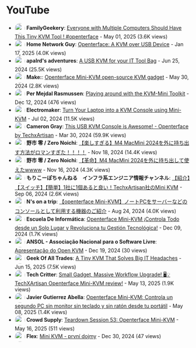 # YouTube

- <a href="https://www.youtube.com/@FamilyGeekery"><img src="https://yt3.ggpht.com/E0GurViIbPH1skzVN5g7rjvyGnwAGHyjmuBgfjPDn3LyoWApDl4KAXKCt5bEya93aDGL7inhwg=s88-c-k-c0x00ffffff-no-rj" alt="" width="28" style="border-radius: 50%; vertical-align: middle;" onerror="this.style.display='none'"></a> **FamilyGeekery**: [Everyone with Multiple Computers Should Have This Tiny KVM Tool ! #openterface](https://www.youtube.com/watch?v=l5e1wHwZ__c) - May 01, 2025 (3.6K views)
- <a href="https://www.youtube.com/@Home Network Guy"><img src="https://yt3.ggpht.com/wmQPGuau8ThNtsGR0Kc6m78_55P0_hH6fB4p2dPwHlIXyZ61SGk7yl9ogIMxaWhb8Q0f8zAn=s88-c-k-c0x00ffffff-no-rj" alt="" width="28" style="border-radius: 50%; vertical-align: middle;" onerror="this.style.display='none'"></a> **Home Network Guy**: [Openterface: A KVM over USB Device](https://www.youtube.com/watch?v=sKDYsKBv90A) - Jan 17, 2025 (4.0K views)
- <a href="https://www.youtube.com/@apalrd's adventures"><img src="https://yt3.ggpht.com/qencJ8YC4SCPbV_ylp47d-yNIAMTzt6QlncVrJ8FfwRDYeB4m7St7MZNSCDOVx3Qw_9CJxHR5A=s88-c-k-c0x00ffffff-no-rj" alt="" width="28" style="border-radius: 50%; vertical-align: middle;" onerror="this.style.display='none'"></a> **apalrd's adventures**: [A USB KVM for your IT Tool Bag](https://www.youtube.com/watch?v=ZZ5P6MnBcHw) - Jun 25, 2024 (25.5K views)
- <a href="https://www.youtube.com/@Make:"><img src="https://yt3.ggpht.com/ytc/AIdro_mbT6bPBRqaz5fH4ZhPL1KzEDJ1y1-ZgA8Bt1OATJ9omHvR=s88-c-k-c0x00ffffff-no-rj" alt="" width="28" style="border-radius: 50%; vertical-align: middle;" onerror="this.style.display='none'"></a> **Make:**: [Openterface Mini-KVM open-source KVM gadget](https://www.youtube.com/watch?v=lwitzvmxsgc) - May 30, 2024 (2.8K views)
- <a href="https://www.youtube.com/@Per Mejdal Rasmussen"><img src="https://yt3.ggpht.com/ytc/AIdro_kdotLHlTa1Y2q8-iN2iWHWF1EUnyVTxxrfbXqb-9ql7sY=s88-c-k-c0x00ffffff-no-rj" alt="" width="28" style="border-radius: 50%; vertical-align: middle;" onerror="this.style.display='none'"></a> **Per Mejdal Rasmussen**: [Playing around with the KVM-Mini Toolkit](https://www.youtube.com/watch?v=FaAFCHHQeQg) - Dec 12, 2024 (476 views)
- <a href="https://www.youtube.com/@Electromaker"><img src="https://yt3.ggpht.com/erBuQrc8PUPxL6UVWNLwUUXZu1QoY1qmWe4x-nVdxhw_kMOeMsT3SDhHM3sYxt2oYKC--zNvug=s88-c-k-c0x00ffffff-no-rj" alt="" width="28" style="border-radius: 50%; vertical-align: middle;" onerror="this.style.display='none'"></a> **Electromaker**: [Turn Your Laptop into a KVM Console using Mini-KVM](https://www.youtube.com/watch?v=K0EuMSQEwKo) - Jul 02, 2024 (11.5K views)
- <a href="https://www.youtube.com/@Cameron Gray"><img src="https://yt3.ggpht.com/5PO3ZYQMljAvN-whnmlMKXvceL0N83EvbrICFDqNT70MgCk_pRAlRAPPE2QZNqsxRfcJ_pRjo7k=s88-c-k-c0x00ffffff-no-rj" alt="" width="28" style="border-radius: 50%; vertical-align: middle;" onerror="this.style.display='none'"></a> **Cameron Gray**: [This USB KVM Console is Awesome! - Openterface by TechxArtisan](https://www.youtube.com/watch?v=xAEQpWyfY-c) - Mar 30, 2024 (59.9K views)
- <a href="https://www.youtube.com/@野市 零 / Zero Noichi"><img src="https://yt3.ggpht.com/-wFXaLYB_lhWD63lDMk7y9_ye3uBcM68c1Yh9B-_9iSQR5OxUwwiJBkzKrZasEe4_rEYVoLA=s88-c-k-c0x00ffffff-no-rj" alt="" width="28" style="border-radius: 50%; vertical-align: middle;" onerror="this.style.display='none'"></a> **野市 零 / Zero Noichi**: [【楽しすぎる】M4 MacMini 2024を外に持ち出す方法がロマンすぎた！！！！](https://www.youtube.com/watch?v=B7GHj7mPei4) - Nov 18, 2024 (14.4K views)
- <a href="https://www.youtube.com/@野市 零 / Zero Noichi"><img src="https://yt3.ggpht.com/-wFXaLYB_lhWD63lDMk7y9_ye3uBcM68c1Yh9B-_9iSQR5OxUwwiJBkzKrZasEe4_rEYVoLA=s88-c-k-c0x00ffffff-no-rj" alt="" width="28" style="border-radius: 50%; vertical-align: middle;" onerror="this.style.display='none'"></a> **野市 零 / Zero Noichi**: [【革命】M4 MacMini 2024を外に持ち出して使えたwwww](https://www.youtube.com/watch?v=1iTaDp24PBI) - Nov 16, 2024 (4.3K views)
- <a href="https://www.youtube.com/@もりこーぽちゃんねる　インフラ系エンジニア情報チャンネル"><img src="https://yt3.ggpht.com/SnBBa_jP4nHBXxH8x15EVoxK0Lmd7DNUPaSIzajdyHLBylcN9DtqmK11YH5IDoTtpgprQUiBKt8=s88-c-k-c0x00ffffff-no-rj" alt="" width="28" style="border-radius: 50%; vertical-align: middle;" onerror="this.style.display='none'"></a> **もりこーぽちゃんねる　インフラ系エンジニア情報チャンネル**: [【紹介】【スイッチ】【簡単】1社に1個あると良い！TechxArtisan社のMini KVM](https://www.youtube.com/watch?v=hOSP7je8zSk) - Sep 06, 2024 (2.6K views)
- <a href="https://www.youtube.com/@N's on a trip"><img src="https://yt3.ggpht.com/ytc/AIdro_mZcPSKP_AhotkMl-hIEgx1D4jYY8WrBMdilMfqR3lGhw=s88-c-k-c0x00ffffff-no-rj" alt="" width="28" style="border-radius: 50%; vertical-align: middle;" onerror="this.style.display='none'"></a> **N's on a trip**: [【openterface Mini-KVM】ノートPCをサーバーなどのコンソールとして利用する機器のご紹介](https://www.youtube.com/watch?v=U8kvzWnOWWc) - Aug 24, 2024 (4.0K views)
- <a href="https://www.youtube.com/@Escuela De Informática"><img src="https://yt3.ggpht.com/ytc/AIdro_n3viduJaRLR09pfZekDq2MYO6Xtg8SfshR2Bot0zNpXQg=s88-c-k-c0x00ffffff-no-rj" alt="" width="28" style="border-radius: 50%; vertical-align: middle;" onerror="this.style.display='none'"></a> **Escuela De Informática**: [Openterface Mini-KVM ¡Controla Todo desde un Solo Lugar y Revoluciona tu Gestión Tecnológica!](https://www.youtube.com/watch?v=XTbpzx91Qbs) - Dec 09, 2024 (1.7K views)
- <a href="https://www.youtube.com/@ANSOL - Associação Nacional para o Software Livre"><img src="https://yt3.ggpht.com/23qr9nbZX5PvvYTzJjyAG-Wghnvao86rfwM-Yy58ZA0kvvWbA4dMaC7fAUzCJ56U2uN6r6Zo=s88-c-k-c0x00ffffff-no-rj" alt="" width="28" style="border-radius: 50%; vertical-align: middle;" onerror="this.style.display='none'"></a> **ANSOL - Associação Nacional para o Software Livre**: [Apresentação do Open KVM](https://www.youtube.com/watch?v=VjH0H8Nt68k) - Dec 19, 2024 (30 views)
- <a href="https://www.youtube.com/@Geek Of All Trades"><img src="https://yt3.ggpht.com/U0OdbO7R13-ySf4G__3r3uQJw3yxAzi4VGjiqaeT5kMOM5VsSB7NRsO_Joks09srZtkwGB5GGFE=s88-c-k-c0x00ffffff-no-rj" alt="" width="28" style="border-radius: 50%; vertical-align: middle;" onerror="this.style.display='none'"></a> **Geek Of All Trades**: [A Tiny KVM That Solves Big IT Headaches](https://www.youtube.com/watch?v=VfVGD2bQswQ) - Jun 15, 2025 (7.5K views)
- <a href="https://www.youtube.com/@Tech Critter"><img src="https://yt3.ggpht.com/ytc/AIdro_nEP7oWvQWCiJIUYPlPxjjLhc-bke_nlUfy-dJkTk80Iw=s88-c-k-c0x00ffffff-no-rj" alt="" width="28" style="border-radius: 50%; vertical-align: middle;" onerror="this.style.display='none'"></a> **Tech Critter**: [Small Gadget, Massive Workflow Upgrade! 🖥️💡 TechXArtisan Openterface Mini-KVM review!](https://www.youtube.com/watch?v=MNp8AifZ8_Q) - May 13, 2025 (1.9K views)
- <a href="https://www.youtube.com/@Javier Gutierrez Abella"><img src="https://yt3.ggpht.com/ytc/AIdro_lkVDRCHKSbjko5n0Vto1FazyoHLtYHZ0BJLq554iF0ZNW1=s88-c-k-c0x00ffffff-no-rj" alt="" width="28" style="border-radius: 50%; vertical-align: middle;" onerror="this.style.display='none'"></a> **Javier Gutierrez Abella**: [Openterface Mini-KVM: Controla un segundo PC sin monitor sin teclado y sin ratón desde tu portátil](https://www.youtube.com/watch?v=Lf45H4Hkt1o) - May 08, 2025 (1.4K views)
- <a href="https://www.youtube.com/@Crowd Supply"><img src="https://yt3.ggpht.com/ytc/AIdro_k3sdLF_Um9i3PE-j1PgaVzoR5biaME7Qs-3MPnuyfdag=s88-c-k-c0x00ffffff-no-rj" alt="" width="28" style="border-radius: 50%; vertical-align: middle;" onerror="this.style.display='none'"></a> **Crowd Supply**: [Teardown Session 53: Openterface Mini-KVM](https://www.youtube.com/watch?v=Tp4f_uxEo6E) - May 16, 2025 (511 views)
- <a href="https://www.youtube.com/@Flex"><img src="https://yt3.ggpht.com/Kf3e_fA9yQ_wBLDT_9iq4STHrt9HoXOI_pCx4uWphCaLeZTYhgSwwnZJ0mhNZRijfB0fGd38lQ=s88-c-k-c0x00ffffff-no-rj" alt="" width="28" style="border-radius: 50%; vertical-align: middle;" onerror="this.style.display='none'"></a> **Flex**: [Mini KVM - první dojmy](https://www.youtube.com/watch?v=xQev3upcoKo) - Dec 30, 2024 (47 views)